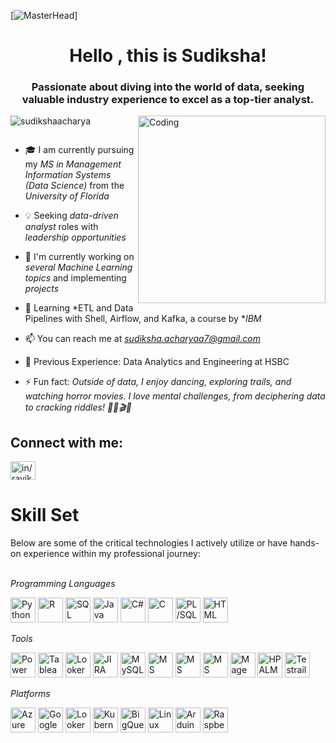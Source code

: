 [![MasterHead](https://as2.ftcdn.net/v2/jpg/03/82/45/83/1000_F_382458315_QiqikFoQwkMxaSRTRqlwcxbbVOFV9F6Q.jpg)]
<h1 align="center">Hello , this is Sudiksha!</h1>
<h3 align="center">Passionate about diving into the world of data, seeking valuable industry experience to excel as a top-tier analyst.</h3>
<img align="right" alt="Coding" width="300" src="https://miro.medium.com/v2/resize:fit:679/1*YCrp0Z8mAOe2IUV9XmlEDw.gif">

<p align="left"> <img src="https://www.linkedin.com/in/sudiksha-acharya/" alt="sudikshaacharya" /> </p>

<p align="left"> <a href="https://twitter.com/" target="blank"><img src="https://img.shields.io/twitter/follow/?logo=twitter&style=for-the-badge" alt="" /></a> </p>

- 🎓 I am currently pursuing my *MS in Management Information Systems (Data Science)* from the *University of Florida*
- 💡 Seeking *data-driven analyst* roles with *leadership opportunities*
- 🔭 I'm currently working on *several Machine Learning topics* and implementing *projects*
- 📝 Learning *ETL and Data Pipelines with Shell, Airflow, and Kafka, a course by **IBM*
- 📫 You can reach me at *sudiksha.acharyaa7@gmail.com*
- 📄 Previous Experience: Data Analytics and Engineering at HSBC

- ⚡ Fun fact: *Outside of data, I enjoy dancing, exploring trails, and watching horror movies. I love mental challenges, from deciphering data to cracking riddles! 🕵️‍♂️🎬💃*

<h2 align="left">Connect with me:</h2>
<p align="left">
<a href="https://linkedin.com/in/in/ravikumarram/" target="blank"><img align="center" src="https://raw.githubusercontent.com/rahuldkjain/github-profile-readme-generator/master/src/images/icons/Social/linked-in-alt.svg" alt="in/ravikumarram/" height="30" width="40" /></a>
</p>

<h1 align="left">Skill Set</h1>
Below are some of the critical technologies I actively utilize or have hands-on experience within my professional journey:<br/> <br/>

*Programming Languages*<br/>

<img title="Python" alt="Python" width="40px" src="https://user-images.githubusercontent.com/91396776/186719336-71bf71be-3585-4062-9a79-050fb82ab498.png"> <img title="R" alt="R" width="40px" src="https://user-images.githubusercontent.com/91396776/186719421-663e06c5-f914-4a84-a948-c78c14632f48.png"> <img title="SQL" alt="SQL" width="40px" src="https://db.cs.uni-tuebingen.de/teaching/ws2223/sql-is-a-programming-language/logo.svg"> <img title="Java" alt="Java" width="40px" src="https://upload.wikimedia.org/wikipedia/en/thumb/3/30/Java_programming_language_logo.svg/1200px-Java_programming_language_logo.svg.png"> <img title="C#" alt="C#" width="40px" src="https://upload.wikimedia.org/wikipedia/commons/4/4f/Csharp_Logo.png"> <img title="C" alt="C" width="40px" src="https://upload.wikimedia.org/wikipedia/commons/thumb/1/18/C_Programming_Language.svg/695px-C_Programming_Language.svg.png"> <img title="PL/SQL" alt="PL/SQL" width="40px" src="https://encrypted-tbn0.gstatic.com/images?q=tbn:ANd9GcS4UX9erUgEzCGJ3fXlpCWru4sy3iTIuULcnHkUZkbv1lrI1ERMNZF-6xHlrEwdvrC5KFA&usqp=CAU"> <img title="HTML" alt="HTML" width="40px" src="https://cdn0.iconfinder.com/data/icons/long-shadow-web-icons/512/html-512.png">

*Tools*<br/>

<img title="Power BI" alt="Power BI" width="40px" src="https://upload.wikimedia.org/wikipedia/commons/thumb/c/cf/New_Power_BI_Logo.svg/1024px-New_Power_BI_Logo.svg.png"> <img title="Tableau" alt="Tableau" width="40px" src="https://encrypted-tbn0.gstatic.com/images?q=tbn:ANd9GcR-SLOINiGR0VUyFKAbSkA9bWLwtHlFkD40yA&usqp=CAU"> <img title="Looker Studio" alt="Looker Studio" width="40px" src="https://new.growketing.com/wp-content/uploads/2022/10/70-Lanzamiento-Looker-Studio.jpg"> <img title="JIRA" alt="JIRA" width="40px" src="https://upload.wikimedia.org/wikipedia/commons/thumb/8/8a/Jira_Logo.svg/2560px-Jira_Logo.svg.png"> <img title="MySQL" alt="MySQL" width="40px" src="https://upload.wikimedia.org/wikipedia/labs/8/8e/Mysql_logo.png"> <img title="MS Excel" alt="MS Excel" width="40px" src="https://upload.wikimedia.org/wikipedia/commons/thumb/3/34/Microsoft_Office_Excel_%282019%E2%80%93present%29.svg/1101px-Microsoft_Office_Excel_%282019%E2%80%93present%29.svg.png"> <img title="MS PowerPoint" alt="MS PowerPoint" width="40px" src="https://upload.wikimedia.org/wikipedia/commons/thumb/0/0d/Microsoft_Office_PowerPoint_%282019%E2%80%93present%29.svg/512px-Microsoft_Office_PowerPoint_%282019%E2%80%93present%29.svg.png"> <img title="MS Office" alt="MS Office" width="40px" src="https://download.logo.wine/logo/Microsoft_Office/Microsoft_Office-Logo.wine.png"> <img title="Mage" alt="Mage" width="40px" src="https://mma.prnewswire.com/media/1663535/mage.jpg?p=facebook"> <img title="HP ALM" alt="HP ALM" width="40px" src="https://rossoneill.ca/wp-content/uploads/2018/05/hp-alm.png"> <img title="Testrail" alt="Testrail" width="40px" src="https://media.gurock.com/gk-media/logos/TestRail%20Logo%20Square.svg">

*Platforms*<br/>

<img title="Azure DevOps" alt="Azure DevOps" width="40px" src="https://miro.medium.com/v2/resize:fit:800/1*Ome-oSxDNx7mQxJFZJ-NJg.png"> <img title="Google Cloud Platform" alt="Google Cloud Platform" width="40px" src="https://pendulum-it.com/wp-content/uploads/2020/05/Google-Cloud-Platform-GCP-logo.png"> <img title="Looker" alt="Looker" width="40px" src="https://yt3.googleusercontent.com/LOZkE0MRiP1wQ6cLJILM6-0NmEcmfXumwEIWBNXOe8TQyiwADl20MW0u6oEa2HFr80LH736N=s900-c-k-c0x00ffffff-no-rj"> <img title="Kubernetes (GKE)" alt="Kubernetes (GKE)" width="40px" src="https://1000logos.net/wp-content/uploads/2022/07/Kubernetes-Logo.jpg"> <img title="BigQuery" alt="BigQuery" width="40px" src="https://cxl.com/wp-content/uploads/2019/10/google-bigquery-logo-1.png"> <img title="Linux" alt="Linux" width="40px" src="https://1000logos.net/wp-content/uploads/2017/03/Symbol-Linux.jpg"> <img title="Arduino" alt="Arduino" width="40px" src="https://upload.wikimedia.org/wikipedia/commons/thumb/8/87/Arduino_Logo.svg/1280px-Arduino_Logo.svg.png"> <img title="Raspberry Pi" alt="Raspberry Pi" width="40px" src="https://image.spreadshirtmedia.com/image-server/v1/mp/products/T1459A839PA3861PT28D1007213099W9644H10000/views/1,width=1200,height=630,appearanceId=839,backgroundColor=F2F2F2/raspberrypi-logo-sticker.jpg">
